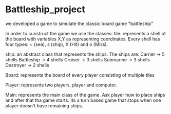 # Battleship_project
we developed a game to simulate the classic board game "battleship"


In order to cunstruct the game we use the classes:
tile: represents a shell of the board with variables X,Y as representing coordinates. Every shell has four types: ~ (sea), s (ship), X (Hit) and o (Miss).


ship: an abstract class that represents the ships. The ships are:
 Carrier -> 5 shells
 Battleship -> 4 shells
 Cruiser -> 3 shells
 Submarine -> 3 shells
 Destroyer -> 2 shells 

 Board: represents the board of every player consisting of multiple tiles

 Player: represents two players, player and computer.

 Main: represents the main class of the game. Ask player how to place ships and after that tha game starts. Its a turn based game that stops when one player doesn't have remaining ships.